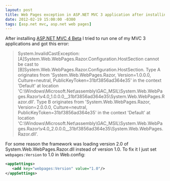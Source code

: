 ```yaml
---
layout: post
title: Web Pages exception in ASP.NET MVC 3 application after installing MVC 4 Beta
date: 2012-02-19 15:00:00 -0300
tags: [asp.net mvc, asp.net web pages]
---
```


After installing [ASP.NET MVC 4 Beta][1] I tried to run one of my MVC 3 applications and got this error:

> System.InvalidCastException: [A]System.Web.WebPages.Razor.Configuration.HostSection cannot be cast to [B]System.Web.WebPages.Razor.Configuration.HostSection. Type A originates from 'System.Web.WebPages.Razor, Version=1.0.0.0, Culture=neutral, PublicKeyToken=31bf3856ad364e35' in the context 'Default' at location 'C:\Windows\Microsoft.Net\assembly\GAC_MSIL\System.Web.WebPages.Razor\v4.0_1.0.0.0__31bf3856ad364e35\System.Web.WebPages.Razor.dll'. Type B originates from 'System.Web.WebPages.Razor, Version=2.0.0.0, Culture=neutral, PublicKeyToken=31bf3856ad364e35' in the context 'Default' at location 'C:\Windows\Microsoft.Net\assembly\GAC_MSIL\System.Web.WebPages.Razor\v4.0_2.0.0.0__31bf3856ad364e35\System.Web.WebPages.Razor.dll'.

For some reason the framework was loading version 2.0 of System.Web.WebPages.Razor.dll instead of version 1.0. To fix it I just set `webpages:Version` to 1.0 in Web.config:

```xml
<appSettings>
   <add key="webpages:Version" value="1.0"/>
</appSettings>
```

[1]: http://www.asp.net/mvc/mvc4